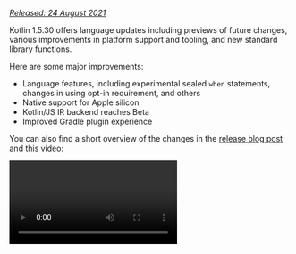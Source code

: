 [//]: # (title: What's new in Kotlin 1.5.30)

_[Released: 24 August 2021](releases.md#release-details)_

Kotlin 1.5.30 offers language updates including previews of future changes, various improvements in platform support and tooling, and new standard library functions.

Here are some major improvements:
* Language features, including experimental sealed `when` statements, changes in using opt-in requirement, and others
* Native support for Apple silicon
* Kotlin/JS IR backend reaches Beta
* Improved Gradle plugin experience

You can also find a short overview of the changes in the [release blog post](https://blog.jetbrains.com/kotlin/2021/08/kotlin-1-5-30-released/) and this video:

<video href="rNbb3A9IdOo" title="Kotlin 1.5.30"/>

## Language features

Kotlin 1.5.30 is presenting previews of future language changes and bringing improvements to the opt-in requirement mechanism
and type inference:
* [Exhaustive when statements for sealed and Boolean subjects](#exhaustive-when-statements-for-sealed-and-boolean-subjects)
* [Suspending functions as supertypes](#suspending-functions-as-supertypes)
* [Requiring opt-in on implicit usages of experimental APIs](#requiring-opt-in-on-implicit-usages-of-experimental-apis)
* [Changes to using opt-in requirement annotations with different targets](#changes-to-using-opt-in-requirement-annotations-with-different-targets)
* [Improvements to type inference for recursive generic types](#improvements-to-type-inference-for-recursive-generic-types)
* [Eliminating builder inference restrictions](#eliminating-builder-inference-restrictions)

### Exhaustive when statements for sealed and Boolean subjects

> Support for sealed (exhaustive) when statements is [Experimental](components-stability.md). It may be dropped or changed at any time.
> Opt-in is required (see the details below), and you should use it only for evaluation purposes. We would appreciate your feedback on it in [YouTrack](https://youtrack.jetbrains.com/issue/KT-12380).
>
{type="warning"}

An _exhaustive_ [`when`](control-flow.md#when-expression) statement contains branches for all possible types or values of its subject or for some types plus an `else` branch. In other words, it covers all possible cases.

We're planning to prohibit non-exhaustive `when` statements soon to make the behavior consistent with `when` expressions. To ensure smooth migration, you can configure the compiler to report warnings about non-exhaustive `when` statements with a sealed class or a Boolean. Such warnings will appear by default in Kotlin 1.6 and will become errors later.

> Enums already get a warning.
>
{type="note"}

```kotlin
sealed class Mode {
    object ON : Mode()
    object OFF : Mode()
}

fun main() {
    val x: Mode = Mode.ON
    when (x) { 
        Mode.ON -> println("ON")
    }
// WARNING: Non exhaustive 'when' statements on sealed classes/interfaces 
// will be prohibited in 1.7, add an 'OFF' or 'else' branch instead

    val y: Boolean = true
    when (y) {  
        true -> println("true")
    }
// WARNING: Non exhaustive 'when' statements on Booleans will be prohibited 
// in 1.7, add a 'false' or 'else' branch instead
}
```

To enable this feature in Kotlin 1.5.30, use language version `1.6`. You can also change the warnings to errors by enabling [progressive mode](whatsnew13.md#progressive-mode).

<tabs group="build-script">
<tab title="Kotlin" group-key="kotlin">

```kotlin
kotlin {
    sourceSets.all {
        languageSettings.apply {
            languageVersion = "1.6"
            //progressiveMode = true // false by default
        }
    }
}
```

</tab>
<tab title="Groovy" group-key="groovy">

```groovy
kotlin {
    sourceSets.all {
        languageSettings {
            languageVersion = '1.6'
            //progressiveMode = true // false by default
        }
    }
}
```

</tab>
</tabs>

### Suspending functions as supertypes

> Support for suspending functions as supertypes is [Experimental](components-stability.md). It may be dropped or changed at any time.
> Opt-in is required (see the details below), and you should use it only for evaluation purposes. We would appreciate your feedback on it in [YouTrack](https://youtrack.jetbrains.com/issue/KT-18707).
>
{type="warning"}

Kotlin 1.5.30 provides a preview of the ability to use a `suspend` functional type as a supertype with some limitations.

```kotlin
class MyClass: suspend () -> Unit {
    override suspend fun invoke() { TODO() }
}
```

Use the `-language-version 1.6` compiler option to enable the feature:

<tabs group="build-script">
<tab title="Kotlin" group-key="kotlin">

```kotlin
kotlin {
    sourceSets.all {
        languageSettings.apply {
            languageVersion = "1.6"
        }
    }
}
```

</tab>
<tab title="Groovy" group-key="groovy">

```groovy
kotlin {
    sourceSets.all {
        languageSettings {
            languageVersion = '1.6'
        }
    }
}
```

</tab>
</tabs>

The feature has the following restrictions:
* You can't mix an ordinary functional type and a `suspend` functional type as supertype. This is because of the implementation details of `suspend` functional types in the JVM backend. They are represented in it as ordinary functional types with a marker interface. Because of the marker interface, there is no way to tell which of the superinterfaces are suspended and which are ordinary.
* You can't use multiple `suspend` functional supertypes. If there are type checks, you also can't use multiple ordinary functional supertypes.

### Requiring opt-in on implicit usages of experimental APIs

> The opt-in requirement mechanism is [Experimental](components-stability.md).
> It may change at any time. [See how to opt-in](opt-in-requirements.md).
> Use it only for evaluation purposes. We would appreciate your feedback on it in [YouTrack](https://youtrack.jetbrains.com/issues/KT).
>
{type="warning"}

The author of a library can mark an experimental API as [requiring opt-in](opt-in-requirements.md#create-opt-in-requirement-annotations) to inform users about its experimental state. The compiler raises a warning or error when the API is used and requires [explicit consent](opt-in-requirements.md#opt-in-to-using-api) to suppress it.

In Kotlin 1.5.30, the compiler treats any declaration that has an experimental type in the signature as experimental. Namely, it requires opt-in even for implicit usages of an experimental API. For example, if the function's return type is marked as an experimental API element, a usage of the function requires you to opt-in even if the declaration is not marked as requiring an opt-in explicitly.

```kotlin
// Library code

@RequiresOptIn(message = "This API is experimental.")
@Retention(AnnotationRetention.BINARY)
@Target(AnnotationTarget.CLASS)
annotation class MyDateTime // Opt-in requirement annotation

@MyDateTime
class DateProvider // A class requiring opt-in

// Client code

// Warning: experimental API usage
fun createDateSource(): DateProvider { /* ... */ }

fun getDate(): Date {
    val dateSource = createDateSource() // Also warning: experimental API usage
    // ... 
}
```

Learn more about [opt-in requirements](opt-in-requirements.md).

### Changes to using opt-in requirement annotations with different targets

> The opt-in requirement mechanism is [Experimental](components-stability.md).
> It may change at any time. [See how to opt-in](opt-in-requirements.md).
> Use it only for evaluation purposes. We would appreciate your feedback on it in [YouTrack](https://youtrack.jetbrains.com/issues/KT).
>
{type="warning"}

Kotlin 1.5.30 presents new rules for using and declaring opt-in requirement annotations on different [targets](https://kotlinlang.org/api/latest/jvm/stdlib/kotlin.annotation/-target/). The compiler now reports an error for use cases that are impractical to handle at compile time. In Kotlin 1.5.30:
* Marking local variables and value parameters with opt-in requirement annotations is forbidden at the use site.
* Marking override is allowed only if its basic declaration is also marked.
* Marking backing fields and getters is forbidden. You can mark the basic property instead.
* Setting `TYPE` and `TYPE_PARAMETER` annotation targets is forbidden at the opt-in requirement annotation declaration site.

Learn more about [opt-in requirements](opt-in-requirements.md).

### Improvements to type inference for recursive generic types

In Kotlin and Java, you can define a recursive generic type, which references itself in its type parameters. In Kotlin 1.5.30, the Kotlin compiler can infer a type argument based only on upper bounds of the corresponding type parameter if it is a recursive generic. This makes it possible to create various patterns with recursive generic types that are often used in Java to make builder APIs.

```kotlin
// Kotlin 1.5.20
val containerA = PostgreSQLContainer<Nothing>(DockerImageName.parse("postgres:13-alpine")).apply {
    withDatabaseName("db")
    withUsername("user")
    withPassword("password")
    withInitScript("sql/schema.sql")
}

// Kotlin 1.5.30
val containerB = PostgreSQLContainer(DockerImageName.parse("postgres:13-alpine"))
    .withDatabaseName("db")
    .withUsername("user")
    .withPassword("password")
    .withInitScript("sql/schema.sql")
```

You can enable the improvements by passing the `-Xself-upper-bound-inference` or the `-language-version 1.6` compiler options. See other examples of newly supported use cases in [this YouTrack ticket](https://youtrack.jetbrains.com/issue/KT-40804).

### Eliminating builder inference restrictions

Builder inference is a special kind of type inference that allows you to infer the type arguments of a call based on type information from other calls inside its lambda argument. This can be useful when calling generic builder functions such as [`buildList()`](https://kotlinlang.org/api/latest/jvm/stdlib/kotlin.collections/build-list.html) or [`sequence()`](https://kotlinlang.org/api/latest/jvm/stdlib/kotlin.sequences/sequence.html): `buildList { add("string") }`.

Inside such a lambda argument, there was previously a limitation on using the type information that the builder inference tries to infer. This means you can only specify it and cannot get it. For example, you cannot call [`get()`](https://kotlinlang.org/api/latest/jvm/stdlib/kotlin.collections/-list/get.html) inside a lambda argument of `buildList()` without explicitly specified type arguments.

Kotlin 1.5.30 removes these limitations with the `-Xunrestricted-builder-inference` compiler option. Add this option to enable previously prohibited calls inside a lambda argument of generic builder functions:

```kotlin
@kotlin.ExperimentalStdlibApi
val list = buildList {
    add("a")
    add("b")
    set(1, null)
    val x = get(1)
    if (x != null) {
        removeAt(1)
    }
}

@kotlin.ExperimentalStdlibApi
val map = buildMap {
    put("a", 1)
    put("b", 1.1)
    put("c", 2f)
}
```

Also, you can enable this feature with the `-language-version 1.6` compiler option.

## Kotlin/JVM

With Kotlin 1.5.30, Kotlin/JVM receives the following features:
* [Instantiation of annotation classes](#instantiation-of-annotation-classes)
* [Improved nullability annotation support configuration](#improved-nullability-annotation-support-configuration)

See the [Gradle](#gradle) section for Kotlin Gradle plugin updates on the JVM platform.

### Instantiation of annotation classes

> Instantiation of annotation classes is [Experimental](components-stability.md). It may be dropped or changed at any time.
> Opt-in is required (see the details below), and you should use it only for evaluation purposes. We would appreciate your feedback on it in [YouTrack](https://youtrack.jetbrains.com/issue/KT-45395).
>
{type="warning"}

With Kotlin 1.5.30 you can now call constructors of [annotation classes](annotations.md) in arbitrary code to obtain a resulting instance. This feature covers the same use cases as the Java convention that allows the implementation of an annotation interface.

```kotlin
annotation class InfoMarker(val info: String)

fun processInfo(marker: InfoMarker) = ...

fun main(args: Array<String>) {
    if (args.size != 0)
        processInfo(getAnnotationReflective(args))
    else
        processInfo(InfoMarker("default"))
}
```

Use the `-language-version 1.6` compiler option to enable this feature. Note that all current annotation class limitations, such as restrictions to define non-`val` parameters or members different from secondary constructors, remain intact.

Learn more about instantiation of annotation classes in [this KEEP](https://github.com/Kotlin/KEEP/blob/master/proposals/annotation-instantiation.md)

### Improved nullability annotation support configuration

The Kotlin compiler can read various types of [nullability annotations](java-interop.md#nullability-annotations) to get nullability information from Java. This information allows it to report nullability mismatches in Kotlin when calling Java code.

In Kotlin 1.5.30, you can specify whether the compiler reports a nullability mismatch based on the information from specific types of nullability annotations. Just use the compiler option `-Xnullability-annotations=@<package-name>:<report-level>`. In the argument, specify the fully qualified nullability annotations package and one of these report levels:
* `ignore` to ignore nullability mismatches
* `warn` to report warnings
* `strict` to report errors.

See the [full list of supported nullability annotations](java-interop.md#nullability-annotations) along with their fully qualified package names.

Here is an example showing how to enable error reporting for the newly supported [RxJava](https://github.com/ReactiveX/RxJava) 3 nullability annotations: `-Xnullability-annotations=@io.reactivex.rxjava3.annotations:strict`. Note that all such nullability mismatches are warnings by default.

## Kotlin/Native

Kotlin/Native has received various changes and improvements:
* [Apple silicon support](#apple-silicon-support)
* [Improved Kotlin DSL for the CocoaPods Gradle plugin](#improved-kotlin-dsl-for-the-cocoapods-gradle-plugin)
* [Experimental interoperability with Swift 5.5 async/await](#experimental-interoperability-with-swift-5-5-async-await)
* [Improved Swift/Objective-C mapping for objects and companion objects](#improved-swift-objective-c-mapping-for-objects-and-companion-objects)
* [Deprecation of linkage against DLLs without import libraries for MinGW targets](#deprecation-of-linkage-against-dlls-without-import-libraries-for-mingw-targets)

### Apple silicon support

Kotlin 1.5.30 introduces native support for [Apple silicon](https://support.apple.com/en-us/HT211814).

Previously, the Kotlin/Native compiler and tooling required the [Rosetta translation environment](https://developer.apple.com/documentation/apple-silicon/about-the-rosetta-translation-environment) for working on Apple silicon hosts. In Kotlin 1.5.30, the translation environment is no longer needed – the compiler and tooling can run on Apple silicon hardware without requiring any additional actions.

We've also introduced new targets that make Kotlin code run natively on Apple silicon:
* `macosArm64`
* `iosSimulatorArm64`
* `watchosSimulatorArm64`
* `tvosSimulatorArm64`

They are available on both Intel-based and Apple silicon hosts. All existing targets are available on Apple silicon hosts as well.

Note that in 1.5.30 we provide only basic support for Apple silicon targets in the `kotlin-multiplatform` Gradle plugin. Particularly, the new simulator targets aren't included in the [`ios`, `tvos`, and `watchos` target shortcuts](multiplatform-hierarchy.md#target-shortcuts). Learn how to [use Apple silicon targets with the target shortcuts](multiplatform-hierarchy.md#target-shortcuts-and-arm64-apple-silicon-simulators).
We will keep working to improve the user experience with the new targets.

### Improved Kotlin DSL for the CocoaPods Gradle plugin

#### New parameters for Kotlin/Native frameworks

Kotlin 1.5.30 introduces the improved CocoaPods Gradle plugin DSL for Kotlin/Native frameworks. In addition to the name of the framework, you can specify other parameters in the Pod configuration:
* Specify the dynamic or static version of the framework
* Enable export dependencies explicitly
* Enable Bitcode embedding

To use the new DSL, update your project to Kotlin 1.5.30, and specify the parameters in the `cocoapods` section of your `build.gradle(.kts)` file:

```kotlin
cocoapods {
    frameworkName = "MyFramework" // This property is deprecated 
    // and will be removed in future versions
    // New DSL for framework configuration:
    framework {
        // All Framework properties are supported
        // Framework name configuration. Use this property instead of 
        // deprecated 'frameworkName'
        baseName = "MyFramework"
        // Dynamic framework support
        isStatic = false
        // Dependency export
        export(project(":anotherKMMModule"))
        transitiveExport = false // This is default.
        // Bitcode embedding
        embedBitcode(BITCODE)
    }
}
```

#### Support custom names for Xcode configuration

The Kotlin CocoaPods Gradle plugin supports custom names in the Xcode build configuration. It will also help you if you're using special names for the build configuration in Xcode, for example `Staging`.

To specify a custom name, use the `xcodeConfigurationToNativeBuildType` parameter in the `cocoapods` section of your `build.gradle(.kts)` file:

```kotlin
cocoapods {
    // Maps custom Xcode configuration to NativeBuildType
    xcodeConfigurationToNativeBuildType["CUSTOM_DEBUG"] = NativeBuildType.DEBUG
    xcodeConfigurationToNativeBuildType["CUSTOM_RELEASE"] = NativeBuildType.RELEASE
}
```

This parameter will not appear in the Podspec file. When Xcode runs the Gradle build process, the Kotlin CocoaPods Gradle plugin will select the necessary native build type.

> There's no need to declare the `Debug` and `Release` configurations because they are supported by default.
>
{type="note"}

### Experimental interoperability with Swift 5.5 async/await

> Concurrency interoperability with Swift async/await is [Experimental](components-stability.md). It may be dropped or changed at any time.
> You should use it only for evaluation purposes. We would appreciate your feedback on it in [YouTrack](https://youtrack.jetbrains.com/issue/KT-47610).
>
{type="warning"}

We added [support for calling Kotlin's suspending functions from Objective-C and Swift in 1.4.0](whatsnew14.md#support-for-kotlin-s-suspending-functions-in-swift-and-objective-c), and now we're improving it to keep up with a new Swift 5.5 feature – [concurrency with `async` and `await` modifiers](https://github.com/apple/swift-evolution/blob/main/proposals/0296-async-await.md).

The Kotlin/Native compiler now emits the `_Nullable_result` attribute in the generated Objective-C headers for suspending functions with nullable return types. This makes it possible to call them from Swift as `async` functions with the proper nullability.

Note that this feature is experimental and can be affected in the future by changes in both Kotlin and Swift. For now, we're offering a preview of this feature that has certain limitations, and we are eager to hear what you think. Learn more about its current state and leave your feedback in [this YouTrack issue](https://youtrack.jetbrains.com/issue/KT-47610).

### Improved Swift/Objective-C mapping for objects and companion objects

Getting objects and companion objects can now be done in a way that is more intuitive for native iOS developers. For example, if you have the following objects in Kotlin:

```kotlin
object MyObject {
    val x = "Some value"
}

class MyClass {
    companion object {
        val x = "Some value"
    }
}
```

To access them in Swift, you can use the `shared` and `companion` properties:

```swift
MyObject.shared
MyObject.shared.x
MyClass.companion
MyClass.Companion.shared
```

Learn more about [Swift/Objective-C interoperability](native-objc-interop.md).

### Deprecation of linkage against DLLs without import libraries for MinGW targets

[LLD](https://lld.llvm.org/) is a linker from the LLVM project, which we plan to start using in Kotlin/Native for MinGW targets because of its benefits over the default ld.bfd – primarily its better performance.

However, the latest stable version of LLD doesn't support direct linkage against DLL for MinGW (Windows) targets. Such linkage requires using [import libraries](https://stackoverflow.com/questions/3573475/how-does-the-import-library-work-details/3573527#3573527). Although they aren't needed with Kotlin/Native 1.5.30, we're adding a warning to inform you that such usage is incompatible with LLD that will become the default linker for MinGW in the future.

Please share your thoughts and concerns about the transition to the LLD linker in [this YouTrack issue](https://youtrack.jetbrains.com/issue/KT-47605).

## Kotlin Multiplatform

1.5.30 brings the following notable updates to Kotlin Multiplatform:
* [Ability to use custom `cinterop` libraries in shared native code](#ability-to-use-custom-cinterop-libraries-in-shared-native-code)
* [Support for XCFrameworks](#support-for-xcframeworks)
* [New default publishing setup for Android artifacts](#new-default-publishing-setup-for-android-artifacts)

### Ability to use custom `cinterop` libraries in shared native code

Kotlin Multiplatform gives you an [option](multiplatform-share-on-platforms.md#connect-platform-specific-libraries) to use platform-dependent interop libraries in shared source sets. Before 1.5.30, this worked only with [platform libraries](native-platform-libs.md) shipped with Kotlin/Native distribution. Starting from 1.5.30, you can use it with your custom `cinterop` libraries. To enable this feature, add the `kotlin.mpp.enableCInteropCommonization=true` property in your `gradle.properties`:

```none
kotlin.mpp.enableGranularSourceSetsMetadata=true
kotlin.native.enableDependencyPropagation=false
kotlin.mpp.enableCInteropCommonization=true
```

### Support for XCFrameworks

All Kotlin Multiplatform projects can now have XCFrameworks as an output format. Apple introduced XCFrameworks as a replacement for universal (fat) frameworks. With the help of XCFrameworks you:
* Can gather logic for all the target platforms and architectures in a single bundle.
* Don't need to remove all unnecessary architectures before publishing the application to the App Store.

XCFrameworks is useful if you want to use your Kotlin framework for devices and simulators on Apple M1.

To use XCFrameworks, update your `build.gradle(.kts)` script:

<tabs group="build-script">
<tab title="Kotlin" group-key="kotlin">

```kotlin
import org.jetbrains.kotlin.gradle.plugin.mpp.apple.XCFramework

plugins {
    kotlin("multiplatform")
}

kotlin {
    val xcf = XCFramework()
  
    ios {
        binaries.framework {
            baseName = "shared"
            xcf.add(this)
        }
    }
    watchos {
        binaries.framework {
            baseName = "shared"
            xcf.add(this)
        }
    }
    tvos {
        binaries.framework {
            baseName = "shared"
            xcf.add(this)
        }
    }
}
```

</tab>
<tab title="Groovy" group-key="groovy">

```groovy
import org.jetbrains.kotlin.gradle.plugin.mpp.apple.XCFrameworkConfig

plugins {
    id 'org.jetbrains.kotlin.multiplatform'
}

kotlin {
    def xcf = new XCFrameworkConfig(project)

    ios {
        binaries.framework {
            baseName = "shared"
            xcf.add(it)
        }
    }
    watchos {
        binaries.framework {
            baseName = "shared"
            xcf.add(it)
        }
    }
    tvos {
        binaries.framework {
            baseName = "shared"
            xcf.add(it)
        }
    }
}
```

</tab>
</tabs>

When you declare XCFrameworks, these new Gradle tasks will be registered:
* `assembleXCFramework`
* `assembleDebugXCFramework` (additionally debug artifact that [contains dSYMs](native-ios-symbolication.md))
* `assembleReleaseXCFramework`

Learn more about XCFrameworks in [this WWDC video](https://developer.apple.com/videos/play/wwdc2019/416/).

### New default publishing setup for Android artifacts

Using the `maven-publish` Gradle plugin, you can [publish your multiplatform library for the Android target](multiplatform-publish-lib.md#publish-an-android-library) by specifying [Android variant](https://developer.android.com/studio/build/build-variants) names in the build script. The Kotlin Gradle plugin will generate publications automatically.

Before 1.5.30, the generated publication [metadata](https://docs.gradle.org/current/userguide/publishing_gradle_module_metadata.html) included the build type attributes for every published Android variant, making it compatible only with the same build type used by the library consumer. Kotlin 1.5.30 introduces a new default publishing setup:
* If all Android variants that the project publishes have the same build type attribute, then the published variants won't have the build type attribute and will be compatible with any build type.
* If the published variants have different build type attributes, then only those with the `release` value will be published without the build type attribute. This makes the release variants compatible with any build type on the consumer side, while non-release variants will only be compatible with the matching consumer build types.

To opt-out and keep the build type attributes for all variants, you can set this Gradle property: `kotlin.android.buildTypeAttribute.keep=true`.

## Kotlin/JS

Two major improvements are coming to Kotlin/JS with 1.5.30:
* [JS IR compiler backend reaches Beta](#js-ir-compiler-backend-reaches-beta)
* [Better debugging experience for applications with the Kotlin/JS IR backend](#better-debugging-experience-for-applications-with-the-kotlin-js-ir-backend)

### JS IR compiler backend reaches Beta

The [IR-based compiler backend](whatsnew14.md#unified-backends-and-extensibility) for Kotlin/JS, which was introduced in 1.4.0 in [Alpha](components-stability.md), has reached Beta.

Previously, we published the [migration guide for the JS IR backend](js-ir-migration.md) to help you migrate your projects to the new backend. Now we would like to present the [Kotlin/JS Inspection Pack](https://plugins.jetbrains.com/plugin/17183-kotlin-js-inspection-pack/) IDE plugin, which displays the required changes directly in IntelliJ IDEA.

### Better debugging experience for applications with the Kotlin/JS IR backend

Kotlin 1.5.30 brings JavaScript source map generation for the Kotlin/JS IR backend. This will improve the Kotlin/JS debugging experience when the IR backend is enabled, with full debugging support that includes breakpoints, stepping, and readable stack traces with proper source references.

Learn how to [debug Kotlin/JS in the browser or IntelliJ IDEA Ultimate](js-debugging.md).

## Gradle

As a part of our mission to [improve the Kotlin Gradle plugin user experience](https://youtrack.jetbrains.com/issue/KT-45778), we've implemented the following features:
* [Support for Java toolchains](#support-for-java-toolchains), which includes an [ability to specify a JDK home with the `UsesKotlinJavaToolchain` interface for older Gradle versions](#ability-to-specify-jdk-home-with-useskotlinjavatoolchain-interface)
* [An easier way to explicitly specify the Kotlin daemon's JVM arguments](#easier-way-to-explicitly-specify-kotlin-daemon-jvm-arguments)

### Support for Java toolchains

Gradle 6.7 introduced the ["Java toolchains support"](https://docs.gradle.org/current/userguide/toolchains.html) feature.
Using this feature, you can:
* Run compilations, tests, and executables using JDKs and JREs that are different from the Gradle ones.
* Compile and test code with an unreleased language version.

With toolchains support, Gradle can autodetect local JDKs and install missing JDKs that Gradle requires for the build. Now Gradle itself can run on any JDK and still reuse the [build cache feature](gradle-compilation-and-caches.md#gradle-build-cache-support).

The Kotlin Gradle plugin supports Java toolchains for Kotlin/JVM compilation tasks.
A Java toolchain:
* Sets the [`jdkHome` option](gradle-compiler-options.md#attributes-specific-to-jvm) available for JVM targets.
  > [The ability to set the `jdkHome` option directly has been deprecated](https://youtrack.jetbrains.com/issue/KT-46541).
  >
  {type="warning"}

* Sets the [`kotlinOptions.jvmTarget`](gradle-compiler-options.md#attributes-specific-to-jvm) to the toolchain's JDK version if the user didn't set the `jvmTarget` option explicitly.
  If the toolchain is not configured, the `jvmTarget` field uses the default value. Learn more about [JVM target compatibility](gradle-configure-project.md#check-for-jvm-target-compatibility-of-related-compile-tasks).

* Affects which JDK [`kapt` workers](kapt.md#running-kapt-tasks-in-parallel) are running on.

Use the following code to set a toolchain. Replace the placeholder `<MAJOR_JDK_VERSION>` with the JDK version you would like to use:

<tabs group="build-script">
<tab title="Kotlin" group-key="kotlin">

```kotlin
kotlin {
    jvmToolchain {
        (this as JavaToolchainSpec).languageVersion.set(JavaLanguageVersion.of(<MAJOR_JDK_VERSION>)) // "8"
    }
}
```

</tab>
<tab title="Groovy" group-key="groovy">

```groovy
kotlin {
    jvmToolchain {
        languageVersion.set(JavaLanguageVersion.of(<MAJOR_JDK_VERSION>)) // "8"
    }
}
```

</tab>
</tabs>

Note that setting a toolchain via the `kotlin` extension will update the toolchain for Java compile tasks as well.

You can set a toolchain via the `java` extension, and Kotlin compilation tasks will use it:

```kotlin
java {
    toolchain {
        languageVersion.set(JavaLanguageVersion.of(<MAJOR_JDK_VERSION>)) // "8"
    }
}
```

For information about setting any JDK version for `KotlinCompile` tasks, look through the docs about [setting the JDK version with the Task DSL](gradle-configure-project.md#set-jdk-version-with-the-task-dsl).

For Gradle versions from 6.1 to 6.6, [use the `UsesKotlinJavaToolchain` interface to set the JDK home](#ability-to-specify-jdk-home-with-useskotlinjavatoolchain-interface).

### Ability to specify JDK home with UsesKotlinJavaToolchain interface

All Kotlin tasks that support setting the JDK via [`kotlinOptions`](gradle-compiler-options.md) now implement the `UsesKotlinJavaToolchain` interface. To set the JDK home, put a path to your JDK and replace the `<JDK_VERSION>` placeholder:

<tabs group="build-script">
<tab title="Kotlin" group-key="kotlin">

```kotlin
project.tasks
    .withType<UsesKotlinJavaToolchain>()
    .configureEach {
        it.kotlinJavaToolchain.jdk.use(
            "/path/to/local/jdk",
            JavaVersion.<LOCAL_JDK_VERSION>
        )
    }
```


</tab>
<tab title="Groovy" group-key="groovy">

```groovy
project.tasks
    .withType(UsesKotlinJavaToolchain.class)
    .configureEach {
        it.kotlinJavaToolchain.jdk.use(
            '/path/to/local/jdk',
            JavaVersion.<LOCAL_JDK_VERSION>
        )
    }
```

</tab>
</tabs>

Use the `UsesKotlinJavaToolchain` interface for Gradle versions from 6.1 to 6.6. Starting from Gradle 6.7, use the [Java toolchains](#support-for-java-toolchains) instead.

When using this feature, note that [kapt task workers](kapt.md#running-kapt-tasks-in-parallel) will only use [process isolation mode](https://docs.gradle.org/current/userguide/worker_api.html#changing_the_isolation_mode), and the `kapt.workers.isolation` property will be ignored.

### Easier way to explicitly specify Kotlin daemon JVM arguments

In Kotlin 1.5.30, there's a new logic for the Kotlin daemon's JVM arguments. Each of the options in the following list overrides the ones that came before it:

* If nothing is specified, the Kotlin daemon inherits arguments from the Gradle daemon (as before). For example, in the `gradle.properties` file:

    ```none
    org.gradle.jvmargs=-Xmx1500m -Xms=500m
    ```

* If the Gradle daemon's JVM arguments have the `kotlin.daemon.jvm.options` system property, use it as before:

    ```none
    org.gradle.jvmargs=-Dkotlin.daemon.jvm.options=-Xmx1500m -Xms=500m
    ```

* You can add the`kotlin.daemon.jvmargs` property in the `gradle.properties` file:

    ```none
    kotlin.daemon.jvmargs=-Xmx1500m -Xms=500m
    ```

* You can specify arguments in the `kotlin` extension:

  <tabs group="build-script">
    <tab title="Kotlin" group-key="kotlin">

    ```kotlin
    kotlin {
        kotlinDaemonJvmArgs = listOf("-Xmx486m", "-Xms256m", "-XX:+UseParallelGC")
    }
    ```

    </tab>
    <tab title="Groovy" group-key="groovy">

    ```groovy
    kotlin {
        kotlinDaemonJvmArgs = ["-Xmx486m", "-Xms256m", "-XX:+UseParallelGC"]
    }
    ```

    </tab>
    </tabs>

* You can specify arguments for a specific task:

    <tabs group="build-script">
    <tab title="Kotlin" group-key="kotlin">

    ```kotlin
    tasks
        .matching { it.name == "compileKotlin" && it is CompileUsingKotlinDaemon }
        .configureEach {
            (this as CompileUsingKotlinDaemon).kotlinDaemonJvmArguments.set(listOf("-Xmx486m", "-Xms256m", "-XX:+UseParallelGC"))
        }
    ```

    </tab>
    <tab title="Groovy" group-key="groovy">
  
    ```groovy
    tasks
        .matching {
            it.name == "compileKotlin" && it instanceof CompileUsingKotlinDaemon
        }
        .configureEach {
            kotlinDaemonJvmArguments.set(["-Xmx1g", "-Xms512m"])
        }
    ```

    </tab>
    </tabs>

    > In this case a new Kotlin daemon instance can start on task execution. Learn more about [the Kotlin daemon's interactions with JVM arguments](gradle-compilation-and-caches.md#setting-kotlin-daemon-s-jvm-arguments).
    >
    {type="note"}

For more information about the Kotlin daemon, see [the Kotlin daemon and using it with Gradle](gradle-compilation-and-caches.md#the-kotlin-daemon-and-how-to-use-it-with-gradle).

## Standard library

Kotlin 1.5.30 is bringing improvements to the standard library's `Duration` and `Regex` APIs:
* [Changing `Duration.toString()` output](#changing-duration-tostring-output)
* [Parsing Duration from String](#parsing-duration-from-string)
* [Matching with Regex at a particular position](#matching-with-regex-at-a-particular-position)
* [Splitting Regex to a sequence](#splitting-regex-to-a-sequence)

### Changing Duration.toString() output

> The Duration API is [Experimental](components-stability.md). It may be dropped or changed at any time.
> Use it only for evaluation purposes. We would appreciate hearing your feedback on it in [YouTrack](https://youtrack.jetbrains.com/issues/KT).
>
{type="warning"}

Before Kotlin 1.5.30, the [`Duration.toString()`](https://kotlinlang.org/api/latest/jvm/stdlib/kotlin.time/-duration/to-string.html) function would return a string representation of its argument expressed in the unit that yielded the most compact and readable number value.
From now on, it will return a string value expressed as a combination of numeric components, each in its own unit.
Each component is a number followed by the unit's abbreviated name: `d`, `h`, `m`, `s`. For example:

|**Example of function call**|**Previous output**|**Current output**|
| --- | --- | --- |
Duration.days(45).toString()|`45.0d`|`45d`|
Duration.days(1.5).toString()|`36.0h`|`1d 12h`|
Duration.minutes(1230).toString()|`20.5h`|`20h 30m`|
Duration.minutes(2415).toString()|`40.3h`|`1d 16h 15m`|
Duration.minutes(920).toString()|`920m`|`15h 20m`|
Duration.seconds(1.546).toString()|`1.55s`|`1.546s`|
Duration.milliseconds(25.12).toString()|`25.1ms`|`25.12ms`|

The way negative durations are represented has also been changed. A negative duration is prefixed with a minus sign (`-`), and if it consists of multiple components, it is surrounded with parentheses: `-12m` and `-(1h 30m)`.

Note that small durations of less than one second are represented as a single number with one of the subsecond units. For example, `ms` (milliseconds), `us` (microseconds), or `ns` (nanoseconds): `140.884ms`, `500us`, `24ns`. Scientific notation is no longer used to represent them.

If you want to express duration in a single unit, use the overloaded `Duration.toString(unit, decimals)` function.

> We recommend using [`Duration.toIsoString()`](https://kotlinlang.org/api/latest/jvm/stdlib/kotlin.time/-duration/to-iso-string.html) in certain cases, including serialization and interchange. `Duration.toIsoString()` uses the stricter [ISO-8601](https://www.iso.org/iso-8601-date-and-time-format.html) format instead of `Duration.toString()`.
>
{type="note"}

### Parsing Duration from String

> The Duration API is [Experimental](components-stability.md). It may be dropped or changed at any time.
> Use it only for evaluation purposes. We would appreciate hearing your feedback on it in [this issue](https://github.com/Kotlin/KEEP/issues/190).
>
{type="warning"}

In Kotlin 1.5.30, there are new functions in the Duration API:
* [`parse()`](https://kotlinlang.org/api/latest/jvm/stdlib/kotlin.time/-duration/parse.html), which supports parsing the outputs of:
    * [`toString()`](https://kotlinlang.org/api/latest/jvm/stdlib/kotlin.time/-duration/to-string.html).
    * [`toString(unit, decimals)`](https://kotlinlang.org/api/latest/jvm/stdlib/kotlin.time/-duration/to-string.html).
    * [`toIsoString()`](https://kotlinlang.org/api/latest/jvm/stdlib/kotlin.time/-duration/to-iso-string.html).
* [`parseIsoString()`](https://kotlinlang.org/api/latest/jvm/stdlib/kotlin.time/-duration/parse-iso-string.html), which only parses from the format produced by `toIsoString()`.
* [`parseOrNull()`](https://kotlinlang.org/api/latest/jvm/stdlib/kotlin.time/-duration/parse-or-null.html) and [`parseIsoStringOrNull()`](https://kotlinlang.org/api/latest/jvm/stdlib/kotlin.time/-duration/parse-iso-string-or-null.html), which behave like the functions above but return `null` instead of throwing `IllegalArgumentException` on invalid duration formats.

Here are some examples of `parse()` and `parseOrNull()` usages:

```kotlin
import kotlin.time.Duration
import kotlin.time.ExperimentalTime

@ExperimentalTime
fun main() {
//sampleStart
    val isoFormatString = "PT1H30M"
    val defaultFormatString = "1h 30m"
    val singleUnitFormatString = "1.5h"
    val invalidFormatString = "1 hour 30 minutes"
    println(Duration.parse(isoFormatString)) // "1h 30m"
    println(Duration.parse(defaultFormatString)) // "1h 30m"
    println(Duration.parse(singleUnitFormatString)) // "1h 30m"
    //println(Duration.parse(invalidFormatString)) // throws exception
    println(Duration.parseOrNull(invalidFormatString)) // "null"
//sampleEnd
}
```
{kotlin-runnable="true" kotlin-min-compiler-version="1.5" validate="false"}

And here are some examples of `parseIsoString()` and `parseIsoStringOrNull()` usages:

```kotlin
import kotlin.time.Duration
import kotlin.time.ExperimentalTime

@ExperimentalTime
fun main() {
//sampleStart
    val isoFormatString = "PT1H30M"
    val defaultFormatString = "1h 30m"
    println(Duration.parseIsoString(isoFormatString)) // "1h 30m"
    //println(Duration.parseIsoString(defaultFormatString)) // throws exception
    println(Duration.parseIsoStringOrNull(defaultFormatString)) // "null"
//sampleEnd
}
```
{kotlin-runnable="true" kotlin-min-compiler-version="1.5" validate="false"}

### Matching with Regex at a particular position

> `Regex.matchAt()` and `Regex.matchesAt()` functions are [Experimental](components-stability.md). They may be dropped or changed at any time.
> Use them only for evaluation purposes. We would appreciate hearing your feedback on them in [YouTrack](https://youtrack.jetbrains.com/issue/KT-34021).
>
{type="warning"}

The new `Regex.matchAt()` and `Regex.matchesAt()` functions provide a way to check whether a regex has an exact match at a particular position in a `String` or `CharSequence`.

`matchesAt()` returns a boolean result:

```kotlin
fun main(){
//sampleStart
    val releaseText = "Kotlin 1.5.30 is released!"
    // regular expression: one digit, dot, one digit, dot, one or more digits
    val versionRegex = "\\d[.]\\d[.]\\d+".toRegex()
    println(versionRegex.matchesAt(releaseText, 0)) // "false"
    println(versionRegex.matchesAt(releaseText, 7)) // "true"
//sampleEnd
}
```
{kotlin-runnable="true" kotlin-min-compiler-version="1.5" validate="false"}

`matchAt()` returns the match if one is found or `null` if one isn't:

```kotlin
fun main(){
//sampleStart
    val releaseText = "Kotlin 1.5.30 is released!"
    val versionRegex = "\\d[.]\\d[.]\\d+".toRegex()
    println(versionRegex.matchAt(releaseText, 0)) // "null"
    println(versionRegex.matchAt(releaseText, 7)?.value) // "1.5.30"
//sampleEnd
}
```
{kotlin-runnable="true" kotlin-min-compiler-version="1.5" validate="false"}

### Splitting Regex to a sequence

> `Regex.splitToSequence()` and `CharSequence.splitToSequence(Regex)` functions are [Experimental](components-stability.md). They may be dropped or changed at any time.
> Use them only for evaluation purposes. We would appreciate hearing your feedback on them in [YouTrack](https://youtrack.jetbrains.com/issue/KT-23351).
>
{type="warning"}

The new `Regex.splitToSequence()` function is a lazy counterpart of [`split()`](https://kotlinlang.org/api/latest/jvm/stdlib/kotlin.text/-regex/split.html). It splits the string around matches of the given regex, but it returns the result as a [Sequence](sequences.md) so that all operations on this result are executed lazily.

```kotlin
fun main(){
//sampleStart
    val colorsText = "green, red , brown&blue, orange, pink&green"
    val regex = "[,\\s]+".toRegex()
    val mixedColor = regex.splitToSequence(colorsText)
        .onEach { println(it) }
        .firstOrNull { it.contains('&') }
    println(mixedColor) // "brown&blue"
//sampleEnd
}
```
{kotlin-runnable="true" kotlin-min-compiler-version="1.5" validate="false"}

A similar function was also added to `CharSequence`:

```kotlin
    val mixedColor = colorsText.splitToSequence(regex)
```
{kotlin-runnable="false"}

## Serialization 1.3.0-RC

`kotlinx.serialization` [1.3.0-RC](https://github.com/Kotlin/kotlinx.serialization/releases/tag/v1.3.0-RC) is here with 
new JSON serialization capabilities:
* Java IO streams serialization
* Property-level control over default values
* An option to exclude null values from serialization
* Custom class discriminators in polymorphic serialization

Learn more in the [changelog](https://github.com/Kotlin/kotlinx.serialization/releases/tag/v1.3.0-RC).
<!-- and the [kotlinx.serialization 1.3.0 release blog post](TODO). -->